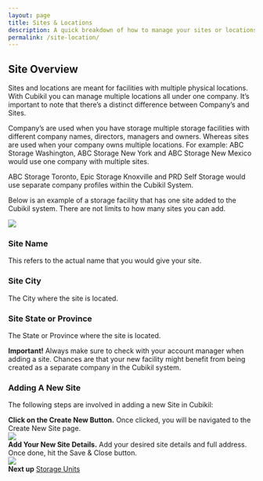 ```yaml
---
layout: page
title: Sites & Locations
description: A quick breakdown of how to manage your sites or locations.
permalink: /site-location/
---
```


<h2 class="mb-3 fs-2">Site Overview</h2>

<p class="lead">Sites and locations are meant for facilities with multiple physical locations. With Cubikil you can manage multiple locations all under one company. It’s important to note that there’s a distinct difference between Company’s and Sites.</p>

<p class="lead">Company’s are used when you have storage multiple storage facilities with different company names, directors, managers and owners. Whereas sites are used when your company owns multiple locations. For example: ABC Storage Washington, ABC Storage New York and ABC Storage New Mexico would use one company with multiple sites. </p>

<p class="lead">ABC Storage Toronto, Epic Storage Knoxville and PRD Self Storage would use separate company profiles within the Cubikil System. </p>

<p class="lead mb-4">Below is an example of a storage facility that has one site added to the Cubikil system. There are not limits to how many sites you can add. </p>

<img src="https://assets.cubikil.com/frontend/documentation/sites-locations.jpeg" class="img-fluid rounded-3 shadow-sm mb-4" />

<h3 class="mb-3 fs-5">Site Name</h3>
<p class="lead mb-4">This refers to the actual name that you would give your site. </p>

<h3 class="mb-3 fs-5">Site City</h3>
<p class="lead mb-4">The City where the site is located.</p>

<h3 class="mb-3 fs-5">Site State or Province</h3>
<p class="lead mb-4">The State or Province where the site is located.</p>  

<div class="alert bg-grad-2 text-white mb-4" role="alert">
<i class="fa-solid fa-circle-exclamation"></i>
  <b class="mx-2">Important!</b>
Always make sure to check with your account manager when adding a site. Chances are that your new facility might benefit from being created as a separate company in the Cubikil system. 
</div>

<h3 class="mb-3 fs-4" id="AddingSite">Adding A New Site</h3>

<p class="lead mb-4">The following steps are involved in adding a new Site in Cubikil:</p>

<div class="d-flex flex-row gap-2 align-items-center mb-3 lead">
<i class="fa-solid fa-circle-1 fs-1"></i><span><b>Click on the Create New Button.</b> Once clicked, you will be navigated to the Create New Site page.</span>
</div>
<img src="https://assets.cubikil.com/frontend/documentation/add-new-btn.jpeg" class="img-fluid rounded-3 shadow-sm mb-4" />

<div class="d-flex flex-row gap-2 align-items-center mb-3 lead">
<i class="fa-solid fa-circle-2 fs-1"></i><span><b>Add Your New Site Details.</b> Add your desired site details and full address. Once done, hit the Save & Close button.</span>
</div>
<img src="https://assets.cubikil.com/frontend/documentation/create-new-site.jpeg" class="img-fluid rounded-3 shadow-sm mb-5" />

<div class="bg-light rounded-3 p-3 d-flex flex-row justify-content-between">
<b>Next up</b>
<span>
<a href="{{ "/rentable-units/" | relative_url }}" class="text-decoration-none fw-bold">Storage Units</a>
</span>
</div>